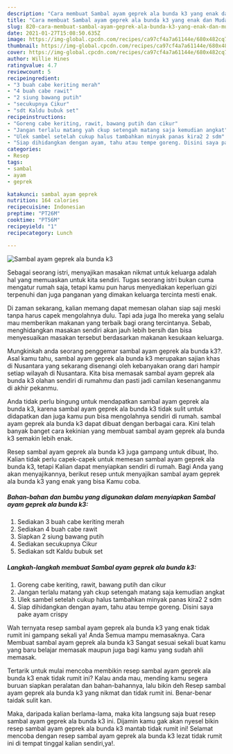 ```yaml
---
description: "Cara membuat Sambal ayam geprek ala bunda k3 yang enak dan Mudah Dibuat"
title: "Cara membuat Sambal ayam geprek ala bunda k3 yang enak dan Mudah Dibuat"
slug: 820-cara-membuat-sambal-ayam-geprek-ala-bunda-k3-yang-enak-dan-mudah-dibuat
date: 2021-01-27T15:08:50.635Z
image: https://img-global.cpcdn.com/recipes/ca97cf4a7a61144e/680x482cq70/sambal-ayam-geprek-ala-bunda-k3-foto-resep-utama.jpg
thumbnail: https://img-global.cpcdn.com/recipes/ca97cf4a7a61144e/680x482cq70/sambal-ayam-geprek-ala-bunda-k3-foto-resep-utama.jpg
cover: https://img-global.cpcdn.com/recipes/ca97cf4a7a61144e/680x482cq70/sambal-ayam-geprek-ala-bunda-k3-foto-resep-utama.jpg
author: Willie Hines
ratingvalue: 4.7
reviewcount: 5
recipeingredient:
- "3 buah cabe keriting merah"
- "4 buah cabe rawit"
- "2 siung bawang putih"
- "secukupnya Cikur"
- "sdt Kaldu bubuk set"
recipeinstructions:
- "Goreng cabe keriting, rawit, bawang putih dan cikur"
- "Jangan terlalu matang yah ckup setengah matang saja kemudian angkat"
- "Ulek sambel setelah cukup halus tambahkan minyak panas kira2 2 sdm"
- "Siap dihidangkan dengan ayam, tahu atau tempe goreng. Disini saya pake ayam crispy"
categories:
- Resep
tags:
- sambal
- ayam
- geprek

katakunci: sambal ayam geprek 
nutrition: 164 calories
recipecuisine: Indonesian
preptime: "PT26M"
cooktime: "PT56M"
recipeyield: "1"
recipecategory: Lunch

---
```



![Sambal ayam geprek ala bunda k3](https://img-global.cpcdn.com/recipes/ca97cf4a7a61144e/680x482cq70/sambal-ayam-geprek-ala-bunda-k3-foto-resep-utama.jpg)

Sebagai seorang istri, menyajikan masakan nikmat untuk keluarga adalah hal yang memuaskan untuk kita sendiri. Tugas seorang istri bukan cuma mengatur rumah saja, tetapi kamu pun harus menyediakan keperluan gizi terpenuhi dan juga panganan yang dimakan keluarga tercinta mesti enak.

Di zaman  sekarang, kalian memang dapat memesan olahan siap saji meski tanpa harus capek mengolahnya dulu. Tapi ada juga lho mereka yang selalu mau memberikan makanan yang terbaik bagi orang tercintanya. Sebab, menghidangkan masakan sendiri akan jauh lebih bersih dan bisa menyesuaikan masakan tersebut berdasarkan makanan kesukaan keluarga. 



Mungkinkah anda seorang penggemar sambal ayam geprek ala bunda k3?. Asal kamu tahu, sambal ayam geprek ala bunda k3 merupakan sajian khas di Nusantara yang sekarang disenangi oleh kebanyakan orang dari hampir setiap wilayah di Nusantara. Kita bisa memasak sambal ayam geprek ala bunda k3 olahan sendiri di rumahmu dan pasti jadi camilan kesenanganmu di akhir pekanmu.

Anda tidak perlu bingung untuk mendapatkan sambal ayam geprek ala bunda k3, karena sambal ayam geprek ala bunda k3 tidak sulit untuk didapatkan dan juga kamu pun bisa mengolahnya sendiri di rumah. sambal ayam geprek ala bunda k3 dapat dibuat dengan berbagai cara. Kini telah banyak banget cara kekinian yang membuat sambal ayam geprek ala bunda k3 semakin lebih enak.

Resep sambal ayam geprek ala bunda k3 juga gampang untuk dibuat, lho. Kalian tidak perlu capek-capek untuk memesan sambal ayam geprek ala bunda k3, tetapi Kalian dapat menyiapkan sendiri di rumah. Bagi Anda yang akan menyajikannya, berikut resep untuk menyajikan sambal ayam geprek ala bunda k3 yang enak yang bisa Kamu coba.

<!--inarticleads1-->

##### Bahan-bahan dan bumbu yang digunakan dalam menyiapkan Sambal ayam geprek ala bunda k3:

1. Sediakan 3 buah cabe keriting merah
1. Sediakan 4 buah cabe rawit
1. Siapkan 2 siung bawang putih
1. Sediakan secukupnya Cikur
1. Sediakan sdt Kaldu bubuk set




<!--inarticleads2-->

##### Langkah-langkah membuat Sambal ayam geprek ala bunda k3:

1. Goreng cabe keriting, rawit, bawang putih dan cikur
1. Jangan terlalu matang yah ckup setengah matang saja kemudian angkat
1. Ulek sambel setelah cukup halus tambahkan minyak panas kira2 2 sdm
1. Siap dihidangkan dengan ayam, tahu atau tempe goreng. Disini saya pake ayam crispy




Wah ternyata resep sambal ayam geprek ala bunda k3 yang enak tidak rumit ini gampang sekali ya! Anda Semua mampu memasaknya. Cara Membuat sambal ayam geprek ala bunda k3 Sangat sesuai sekali buat kamu yang baru belajar memasak maupun juga bagi kamu yang sudah ahli memasak.

Tertarik untuk mulai mencoba membikin resep sambal ayam geprek ala bunda k3 enak tidak rumit ini? Kalau anda mau, mending kamu segera buruan siapkan peralatan dan bahan-bahannya, lalu bikin deh Resep sambal ayam geprek ala bunda k3 yang nikmat dan tidak rumit ini. Benar-benar taidak sulit kan. 

Maka, daripada kalian berlama-lama, maka kita langsung saja buat resep sambal ayam geprek ala bunda k3 ini. Dijamin kamu gak akan nyesel bikin resep sambal ayam geprek ala bunda k3 mantab tidak rumit ini! Selamat mencoba dengan resep sambal ayam geprek ala bunda k3 lezat tidak rumit ini di tempat tinggal kalian sendiri,ya!.


